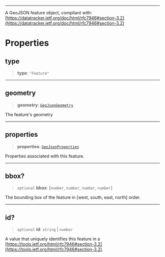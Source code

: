 ***

A GeoJSON feature object, compliant with:
[https://datatracker.ietf.org/doc/html/rfc7946#section-3.2](https://datatracker.ietf.org/doc/html/rfc7946#section-3.2)

# Properties

## type

> **type**: `"Feature"`

***

## geometry

> **geometry**: [`GeoJsonGeometry`](GeoJsonGeometry.md)

The feature's geometry

***

## properties

> **properties**: [`GeoJsonProperties`](GeoJsonProperties.md)

Properties associated with this feature.

***

## bbox?

> `optional` **bbox**: \[`number`, `number`, `number`, `number`]

The bounding box of the feature in \[west, south, east, north] order.

***

## id?

> `optional` **id**: `string` | `number`

A value that uniquely identifies this feature in a
[https://tools.ietf.org/html/rfc7946#section-3.2](https://tools.ietf.org/html/rfc7946#section-3.2).
